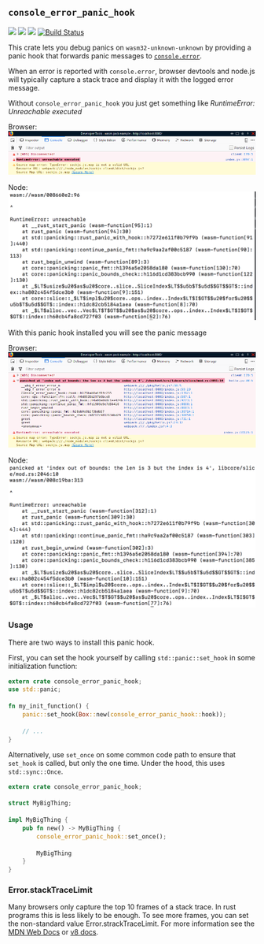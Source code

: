 ## `console_error_panic_hook`

[![](https://docs.rs/console_error_panic_hook/badge.svg)](https://docs.rs/console_error_panic_hook/)
[![](https://img.shields.io/crates/v/console_error_panic_hook.svg)](https://crates.io/crates/console_error_panic_hook)
[![](https://img.shields.io/crates/d/console_error_panic_hook.png)](https://crates.io/crates/console_error_panic_hook)
[![Build Status](https://travis-ci.org/rustwasm/console_error_panic_hook.svg?branch=master)](https://travis-ci.org/rustwasm/console_error_panic_hook)

This crate lets you debug panics on `wasm32-unknown-unknown` by providing a
panic hook that forwards panic messages to
[`console.error`](https://developer.mozilla.org/en-US/docs/Web/API/Console/error).

When an error is reported with `console.error`, browser devtools and node.js
will typically capture a stack trace and display it with the logged error
message.

Without `console_error_panic_hook` you just get something like *RuntimeError: Unreachable executed*

Browser:
![Console without panic hook](without_panic_hook.png)

Node:
![Node console without panic hook](without_panic_hook_node.png)

With this panic hook installed you will see the panic message

Browser:
![Console with panic hook set up](with_panic_hook.png)

Node:
![Node console with panic hook set up](with_panic_hook_node.png)

### Usage

There are two ways to install this panic hook.

First, you can set the hook yourself by calling `std::panic::set_hook` in
some initialization function:

```rust
extern crate console_error_panic_hook;
use std::panic;

fn my_init_function() {
    panic::set_hook(Box::new(console_error_panic_hook::hook));

    // ...
}
```

Alternatively, use `set_once` on some common code path to ensure that
`set_hook` is called, but only the one time. Under the hood, this uses
`std::sync::Once`.

```rust
extern crate console_error_panic_hook;

struct MyBigThing;

impl MyBigThing {
    pub fn new() -> MyBigThing {
        console_error_panic_hook::set_once();

        MyBigThing
    }
}
```

### Error.stackTraceLimit

Many browsers only capture the top 10 frames of a stack trace. In rust programs this is less likely to be enough. To see more frames, you can set the non-standard value Error.strackTraceLimit. For more information see the [MDN Web Docs](https://developer.mozilla.org/en-US/docs/Web/JavaScript/Microsoft_Extensions/Error.stackTraceLimit) or [v8 docs](https://v8.dev/docs/stack-trace-api).
